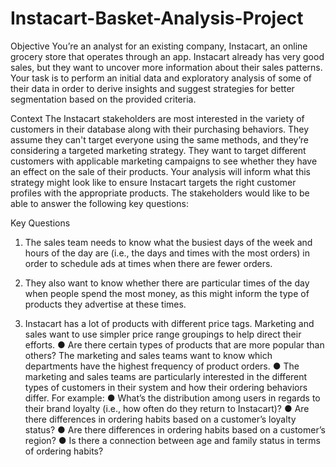 # Instacart-Basket-Analysis-Project

Objective
You’re an analyst for an existing company, Instacart, an online grocery store that operates through an app. Instacart already has very good sales, but they want to uncover more information about their sales patterns. Your task is to perform an initial data and exploratory analysis of some of their data in order to derive insights and suggest strategies for better segmentation based on the provided criteria.

Context
The Instacart stakeholders are most interested in the variety of customers in their database along with their purchasing behaviors. They assume they can't target everyone using the same methods, and they’re considering a targeted marketing strategy. They want to target different customers with applicable marketing campaigns to see whether they have an effect on the sale of their products. Your analysis will inform what this strategy might look like to ensure Instacart targets the right customer profiles with the appropriate products. The stakeholders would like to be able to answer the following key questions:

Key Questions
1. The sales team needs to know what the busiest days of the week and hours of the day are (i.e., the days and times with the most orders) in  
  order to schedule ads at times when there are fewer orders.
  
2. They also want to know whether there are particular times of the day when people spend the most money, as this might inform the type of 
  products they advertise at these times.
  
3. Instacart has a lot of products with different price tags. Marketing and sales want to use
  simpler price range groupings to help direct their efforts.
● Are there certain types of products that are more popular than others? The marketing
  and sales teams want to know which departments have the highest frequency of product
  orders.
● The marketing and sales teams are particularly interested in the different types of
  customers in their system and how their ordering behaviors differ. For example:
● What’s the distribution among users in regards to their brand loyalty (i.e., how
  often do they return to Instacart)?
● Are there differences in ordering habits based on a customer’s loyalty status?
● Are there differences in ordering habits based on a customer’s region?
● Is there a connection between age and family status in terms of ordering habits?
